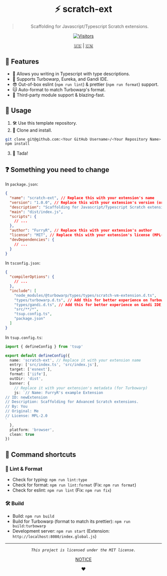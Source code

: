<div align="center">

# ⚡ scratch-ext

> Scaffolding for Javascript/Typescript Scratch extensions.

[![Visitors](https://hits.dwyl.com/FurryR/scratch-ext.svg?style=flat-square)](http://github.com/FurryR/scratch-ext)

[🇺🇸](./README.md) | [🇨🇳](./README_zh-CN.md)

</div>

## 👾 Features

- 📄 Allows you writing in Typescript with type descriptions.
- 🩷 Supports Turbowarp, Eureka, and Gandi IDE.
- 😎 Out-of-box eslint (`npm run lint`) & prettier (`npm run format`) support.
- 🐱 Auto-format to match Turbowarp's format.
- 💫 Third-party module support & blazing-fast.

## 🧪 Usage

1. 🛠️ Use this template repository.
2. 🔽 Clone and install.

```bash
git clone git@github.com:<Your GitHub Username>/<Your Repository Name>.git <Extension Directory> && cd <Extension Directory>
npm install
```

3. 🎉 Tada!

## ❓ Something you need to change

In `package.json`:

```json
{
  "name": "scratch-ext", // Replace this with your extension's name
  "version": "1.0.0", // Replace this with your extension's version (or use `npm version major|minor|patch` to change)
  "description": "Scaffolding for Javascript/Typescript Scratch extensions", // Replace this with your extension's description
  "main": "dist/index.js",
  "scripts": {
    // ...
  },
  "author": "FurryR", // Replace this with your extension's author
  "license": "MIT", // Replace this with your extension's license (MPL-2.0 is recommended)
  "devDependencies": {
    // ...
  }
}
```

In `tsconfig.json`:

```json
{
  "compilerOptions": {
    // ...
  },
  "include": [
    "node_modules/@turbowarp/types/types/scratch-vm-extension.d.ts",
    "types/turbowarp.d.ts", // Add this for better experience on Turbowarp, plz remove it if you only want to write Gandi-only extensions
    "types/gandi.d.ts", // Add this for better experience on Gandi IDE, plz remove it if you want to write Turbowarp-only extensions
    "src/**/*",
    "tsup.config.ts",
    "package.json"
  ]
}
```

In `tsup.config.ts`:

```typescript
import { defineConfig } from 'tsup'

export default defineConfig({
  name: 'scratch-ext', // Replace it with your extension name
  entry: ['src/index.ts', 'src/index.js'],
  target: ['esnext'],
  format: ['iife'],
  outDir: 'dist',
  banner: {
    // Replace it with your extension's metadata (for Turbowarp)
    js: `// Name: FurryR's example Extension
// ID: newExtension
// Description: Scaffolding for Advanced Scratch extensions.
// By: You
// Original: Me
// License: MPL-2.0
`
  },
  platform: 'browser',
  clean: true
})
```

## 🐺 Command shortcuts

### 🤖 Lint & Format

- Check for typing: `npm run lint:type`
- Check for format: `npm run lint:format` (Fix: `npm run format`)
- Check for eslint: `npm run lint` (Fix: `npm run fix`)

### 🛠️ Build

- Build: `npm run build`
- Build for Turbowarp (format to match its prettier): `npm run build:turbowarp`
- Development server: `npm run start` (Extension: `http://localhost:8080/index.global.js`)

---

<div align="center">

_`This project is licensed under the MIT license.`_

[NOTICE](./NOTICE.md)

❤️

</div>
